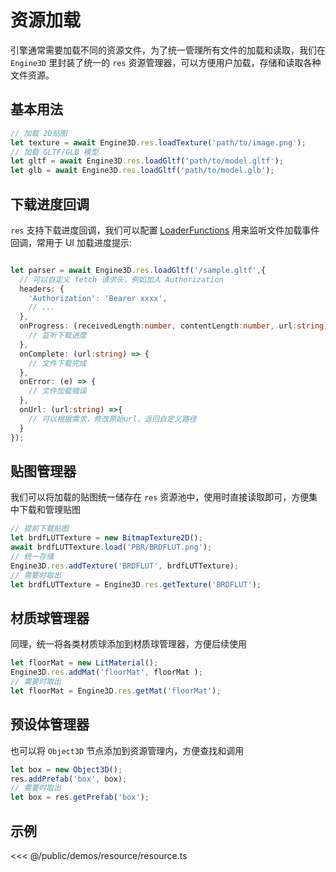 # 资源加载
引擎通常需要加载不同的资源文件，为了统一管理所有文件的加载和读取，我们在 `Engine3D` 里封装了统一的 `res` 资源管理器，可以方便用户加载，存储和读取各种文件资源。


## 基本用法
```ts
// 加载 2D贴图
let texture = await Engine3D.res.loadTexture('path/to/image.png');
// 加载 GLTF/GLB 模型
let gltf = await Engine3D.res.loadGltf('path/to/model.gltf');
let glb = await Engine3D.res.loadGltf('path/to/model.glb');
```

## 下载进度回调
`res` 支持下载进度回调，我们可以配置 [LoaderFunctions](/api/types/LoaderFunctions) 用来监听文件加载事件回调，常用于 UI 加载进度提示:
```ts

let parser = await Engine3D.res.loadGltf('/sample.gltf',{
  // 可以自定义 fetch 请求头，例如加入 Authorization
  headers: {
    'Authorization': 'Bearer xxxx',
    // ...
  },
  onProgress: (receivedLength:number, contentLength:number, url:string) => {
    // 监听下载进度
  },
  onComplete: (url:string) => {
    // 文件下载完成
  },
  onError: (e) => {
    // 文件加载错误
  },
  onUrl: (url:string) =>{
    // 可以根据需求，修改原始url，返回自定义路径
  }
});
```

## 贴图管理器
我们可以将加载的贴图统一储存在 `res` 资源池中，使用时直接读取即可，方便集中下载和管理贴图
```ts
// 提前下载贴图
let brdfLUTTexture = new BitmapTexture2D();
await brdfLUTTexture.load('PBR/BRDFLUT.png');
// 统一存储
Engine3D.res.addTexture('BRDFLUT', brdfLUTTexture);
// 需要时取出
let brdfLUTTexture = Engine3D.res.getTexture('BRDFLUT');
```

## 材质球管理器
同理，统一将各类材质球添加到材质球管理器，方便后续使用
```ts
let floorMat = new LitMaterial();
Engine3D.res.addMat('floorMat', floorMat );
// 需要时取出
let floorMat = Engine3D.res.getMat('floorMat');
```

## 预设体管理器
也可以将 `Object3D` 节点添加到资源管理内，方便查找和调用
```ts 
let box = new Object3D();
res.addPrefab('box', box);
// 需要时取出
let box = res.getPrefab('box');
```

## 示例
<Demo :height="500" src="/demos/resource/resource.ts"></Demo>

<<< @/public/demos/resource/resource.ts




